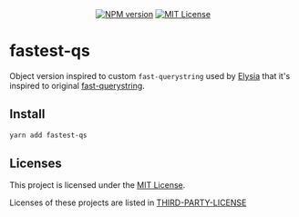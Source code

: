 <div align="center">
<span class="badge-npmversion"><a href="https://www.npmjs.com/package/fastest-qs" title="View this project on NPM"><img src="https://img.shields.io/npm/v/badges.svg" alt="NPM version" /></a></span>
<span class="badge-mitlicense"><a href="https://github.com/rtritto/fastest-qs/blob/main/LICENSE" title="View MIT License of this project"><img src="https://img.shields.io/badge/license-MIT-blue.svg" alt="MIT License" /></a></span>
</div>

# fastest-qs

Object version inspired to custom `fast-querystring` used by [Elysia](https://github.com/elysiajs/elysia) that it's inspired to original [fast-querystring](https://github.com/anonrig/fast-querystring).

## Install
```sh
yarn add fastest-qs
```

## Licenses

This project is licensed under the [MIT License](LICENSE).

Licenses of these projects are listed in [THIRD-PARTY-LICENSE](THIRD-PARTY-LICENSE)
